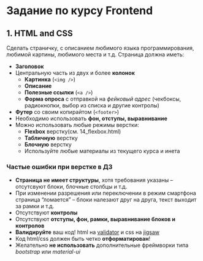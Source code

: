 # Задание по курсу Frontend

## 1. HTML and CSS

Сделать страничку, с описанием любимого языка программирования, любимой картины, любимого места и т.д.
Страница должна иметь:

- **Заголовок**
- Центральную часть из двух и более **колонок**
  - **Картинка** (`<img />`)
  - **Описание**
  - **Полезные ссылки** (`<a />`)
  - **Форма опроса** с отправкой на *фейковый адрес* (чекбоксы, радиокнопки, выбор из списка и другие контролы)
- **Футер** со своим копирайтом (`<footer>`)
- Необходимо использовать **фон, отступы, выравнивание**
- Можно использовать любые режимы верстки:
  - **Flexbox** верстку(см. 14_flexbox.html)
  - **Табличную** верстку
  - **Блочную** верстку
  - Используйте любые материалы из текущего курса и инета

### Частые ошибки при верстке в ДЗ

- **Страница не имеет структуры**, хотя требования указаны – отсутсвуют блоки, блочные столбцы и т.д.
- При изменении разрешения или переключении в режим смартфона страница “ломается” – блоки налезают друг на друга, текст выходит за рамки и т.д.
- Отсутствуют **контролы**
- Отсутствуют **отступы, фон, рамки, выравнивание блоков и контролов**
- **Валидируйте** ваш код! html на [validator](https://validator.w3.org/) и css на [jigsaw](https://jigsaw.w3.org/css-validator/)
- Код html/css должен быть четко **отформатирован**!
- Желательно **не использовать** дополнительные фреймворки типа *bootstrap* или *material-ui*
